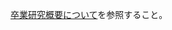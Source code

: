 [卒業研究概要について](https://github.com/taroyabuki/yabukilab/wiki/%E5%8D%92%E6%A5%AD%E7%A0%94%E7%A9%B6%E6%A6%82%E8%A6%81%E3%81%AB%E3%81%A4%E3%81%84%E3%81%A6)を参照すること。
